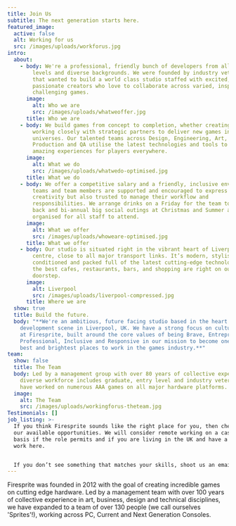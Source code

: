 ```yaml
---
title: Join Us
subtitle: The next generation starts here.
featured_image:
  active: false
  alt: Working for us
  src: /images/uploads/workforus.jpg
intro:
  about:
    - body: We're a professional, friendly bunch of developers from all experience
        levels and diverse backgrounds. We were founded by industry veterans
        that wanted to build a world class studio staffed with excited,
        passionate creators who love to collaborate across varied, inspiring and
        challenging games.
      image:
        alt: Who we are
        src: /images/uploads/whatweoffer.jpg
      title: Who we are
    - body: We build games from concept to completion, whether creating our own IP or
        working closely with strategic partners to deliver new games in existing
        universes. Our talented teams across Design, Engineering, Art,
        Production and QA utilise the latest technologies and tools to create
        amazing experiences for players everywhere.
      image:
        alt: What we do
        src: /images/uploads/whatwedo-optimised.jpg
      title: What we do
    - body: We offer a competitive salary and a friendly, inclusive environment where
        teams and team members are supported and encouraged to express their
        creativity but also trusted to manage their workflow and
        responsibilities. We arrange drinks on a Friday for the team to kick
        back and bi-annual big social outings at Christmas and Summer are also
        organised for all staff to attend.
      image:
        alt: What we offer
        src: /images/uploads/whoweare-optimised.jpg
      title: What we offer
    - body: Our studio is situated right in the vibrant heart of Liverpool city
        centre, close to all major transport links. It’s modern, stylish, air
        conditioned and packed full of the latest cutting-edge technology. All
        the best cafes, restaurants, bars, and shopping are right on our
        doorstep.
      image:
        alt: Liverpool
        src: /images/uploads/liverpool-compressed.jpg
      title: Where we are
  show: true
  title: Build the future.
  body: "**We're an ambitious, future facing studio based in the heart of the game
    development scene in Liverpool, UK. We have a strong focus on culture here
    at Firesprite, built around the core values of being Brave, Entrepreneurial,
    Professional, Inclusive and Responsive in our mission to become one of the
    best and brightest places to work in the games industry.**"
team:
  show: false
  title: The Team
  body: Led by a management group with over 80 years of collective experience our
    diverse workforce includes graduate, entry level and industry veterans who
    have worked on numerous AAA games on all major hardware platforms.
  image:
    alt: The Team
    src: /images/uploads/workingforus-theteam.jpg
Testimonials: []
job_listing: >-
  If you think Firesprite sounds like the right place for you, then check out
  our available opportunities. We will consider remote working on a case by case
  basis if the role permits and if you are living in the UK and have a right to
  work here.


  If you don’t see something that matches your skills, shoot us an email with your CV and any applicable portfolio material to [jobs@firesprite.com](mailto:jobs@firesprite.com). Our door is always open for superstars!
---
```

Firesprite was founded in 2012 with the goal of creating incredible games on cutting edge hardware.  Led by a management team with over 100 years of collective experience in art, business, design and technical disciplines, we have expanded to a team of over 130 people (we call ourselves 'Sprites'!), working across PC, Current and Next Generation Consoles.